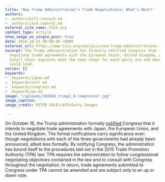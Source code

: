 ```yaml
---
title: 'New Trump Administration’s Trade Negotiations: What’s Next?'
authors:
- _authors/bill-reinsch.md
- _authors/jack-caporal.md
external_site_name: CSIS.org
content_type: article
show_image_on_single_post: true
date: 2018-10-22 00:00:00 +0000
external_url: https://www.csis.org/analysis/new-trump-administrations-trade-negotiations-whats-next
excerpt: The Trump administration has formally notified Congress that it intends to
  negotiate trade agreements with the European Union, United Kingdom, and Japan. The
  Scholl Chair explores what the next steps for each party are and where the negotiations
  could lead.
series: []
keywords:
- _keywords/japan.md
- _keywords/ustr.md
- _keywords/congress.md
- _keywords/eu.md
image: "/uploads/181018_trump1_0-compressor.jpg"
image_caption: ''
image_credit: PETER FOLEY/AFP/Getty Images

---
```

On October 16, the Trump administration formally [notified ](https://ustr.gov/about-us/policy-offices/press-office/press-releases/2018/october/trump-administration-announces)Congress that it intends to negotiate trade agreements with Japan, the European Union, and the United Kingdom. The formal notifications carry significance even though negotiations with each of the three governments had already been announced, albeit less formally. By notifying Congress, the administration has bound itself to the procedures laid out in the 2015 Trade Promotion Authority (TPA) law. TPA requires the administration to follow congressional negotiating objectives contained in the law and to consult with Congress throughout the negotiation. In return, trade agreements submitted to Congress under TPA cannot be amended and are subject only to an up or down vote.